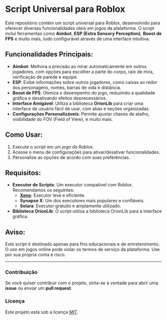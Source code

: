 # Script Universal para Roblox

Este repositório contém um script universal para Roblox, desenvolvido para oferecer diversas funcionalidades úteis em jogos da plataforma. O script inclui ferramentas como **Aimbot**, **ESP (Extra Sensory Perception)**, **Boost de FPS** e muito mais, tudo configurável através de uma interface intuitiva.

## Funcionalidades Principais:
- **Aimbot**: Melhora a precisão ao mirar automaticamente em outros jogadores, com opções para escolher a parte do corpo, raio de mira, verificação de parede e equipe.
- **ESP**: Exibe informações sobre outros jogadores, como caixas ao redor dos personagens, nomes, barras de vida e distância.
- **Boost de FPS**: Otimiza o desempenho do jogo, reduzindo a qualidade gráfica e desativando efeitos desnecessários.
- **Interface Amigável**: Utiliza a biblioteca **OrionLib** para criar uma interface de usuário fácil de usar, com abas e seções organizadas.
- **Configurações Personalizáveis**: Permite ajustar chaves de atalho, visibilidade do FOV (Field of View), e muito mais.

## Como Usar:
1. Execute o script em um jogo do Roblox.
2. Acesse o menu de configurações para ativar/desativar funcionalidades.
3. Personalize as opções de acordo com suas preferências.

## Requisitos:
- **Executor de Scripts**: Um executor compatível com Roblox. Recomendamos os seguintes:
  - **[Xeno](https://github.com/rlz-ve/x/releases/download/v1.1.0F2/Xeno-v1.1.0-x64.zip)**: Executor leve e eficiente.
  - **Synapse X**: Um dos executores mais populares e confiáveis.
  - **Solara**: Executor gratuito e amplamente utilizado.
- **Biblioteca OrionLib**: O script utiliza a biblioteca OrionLib para a interface gráfica.

## Aviso:
Este script é destinado apenas para fins educacionais e de entretenimento. O uso em jogos online pode violar os termos de serviço da plataforma. Use por sua própria conta e risco.

---

### Contribuição
Se você quiser contribuir com o projeto, sinta-se à vontade para abrir uma **issue** ou enviar um **pull request**.

### Licença
Este projeto está sob a licença [MIT](LICENSE).
